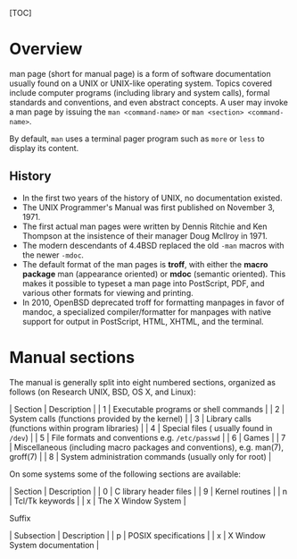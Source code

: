 [TOC]

# Overview
man page (short for manual page) is a form of software documentation usually found on a UNIX or UNIX-like operating system. Topics covered include computer programs (including library and system calls), formal standards and conventions, and even abstract concepts. A user may invoke a man page by issuing the `man <command-name>` or `man <section> <command-name>`.

By default, `man` uses a terminal pager program such as `more` or `less` to display its content.

## History
- In the first two years of the history of UNIX, no documentation existed.
- The UNIX Programmer's Manual was first published on November 3, 1971.
- The first actual man pages were written by Dennis Ritchie and Ken Thompson at the insistence of their manager Doug Mcllroy in 1971.
- The modern descendants of 4.4BSD replaced the old `-man` macros with the newer `-mdoc`.
- The default format of the man pages is **troff**, with either the **macro package** man (appearance oriented) or **mdoc** (semantic oriented). This makes it possible to typeset a man page into PostScript, PDF, and various other formats for viewing and printing.
- In 2010, OpenBSD deprecated troff for formatting manpages in favor of mandoc, a specialized compiler/formatter for manpages with native support for output in PostScript, HTML, XHTML, and the terminal.

# Manual sections
The manual is generally split into eight numbered sections, organized as follows (on Research UNIX, BSD, OS X, and Linux):

| Section | Description                                                                     |
| 1       | Executable programs or shell commands                                           |
| 2       | System calls (functions provided by the kernel)                                 |
| 3       | Library calls (functions within program libraries)                              |
| 4       | Special files ( usually found in `/dev`)                                        |
| 5       | File formats and conventions e.g. `/etc/passwd`                                 |
| 6       | Games                                                                           |
| 7       | Miscellaneous (including macro packages and conventions), e.g. man(7), groff(7) |
| 8       | System administration commands (usually only for root)                          |

On some systems some of the following sections are available:

| Section | Description            |
| 0       | C library header files |
| 9       | Kernel routines        |
| n       | Tcl/Tk keywords        |
| x       | The X Window System    |

Suffix

| Subsection | Description                   |
| p          | POSIX specifications          |
| x          | X Window System documentation |
